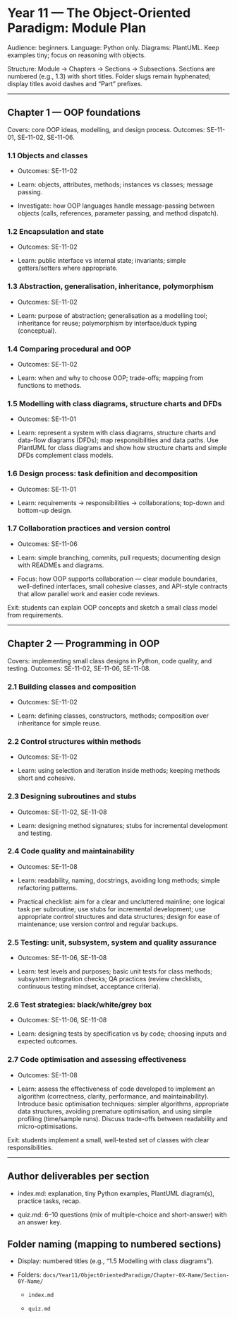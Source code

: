 # Year 11 — The Object-Oriented Paradigm: Module Plan

Audience: beginners. Language: Python only. Diagrams: PlantUML. Keep examples tiny; focus on reasoning with objects.

Structure: Module → Chapters → Sections → Subsections. Sections are numbered (e.g., 1.3) with short titles. Folder slugs remain hyphenated; display titles avoid dashes and “Part” prefixes.

---

## Chapter 1 — OOP foundations

Covers: core OOP ideas, modelling, and design process. Outcomes: SE-11-01, SE-11-02, SE-11-06.

### 1.1 Objects and classes

- Outcomes: SE-11-02

- Learn: objects, attributes, methods; instances vs classes; message passing.

- Investigate: how OOP languages handle message-passing between objects (calls, references, parameter passing, and method dispatch).

### 1.2 Encapsulation and state

- Outcomes: SE-11-02

- Learn: public interface vs internal state; invariants; simple getters/setters where appropriate.

### 1.3 Abstraction, generalisation, inheritance, polymorphism

- Outcomes: SE-11-02

- Learn: purpose of abstraction; generalisation as a modelling tool; inheritance for reuse; polymorphism by interface/duck typing (conceptual).

### 1.4 Comparing procedural and OOP

- Outcomes: SE-11-02

- Learn: when and why to choose OOP; trade-offs; mapping from functions to methods.

### 1.5 Modelling with class diagrams, structure charts and DFDs

- Outcomes: SE-11-01

- Learn: represent a system with class diagrams, structure charts and data-flow diagrams (DFDs); map responsibilities and data paths. Use PlantUML for class diagrams and show how structure charts and simple DFDs complement class models.

### 1.6 Design process: task definition and decomposition

- Outcomes: SE-11-01

- Learn: requirements → responsibilities → collaborations; top-down and bottom-up design.

### 1.7 Collaboration practices and version control

- Outcomes: SE-11-06

- Learn: simple branching, commits, pull requests; documenting design with READMEs and diagrams.

- Focus: how OOP supports collaboration — clear module boundaries, well-defined interfaces, small cohesive classes, and API-style contracts that allow parallel work and easier code reviews.

Exit: students can explain OOP concepts and sketch a small class model from requirements.

---

## Chapter 2 — Programming in OOP

Covers: implementing small class designs in Python, code quality, and testing. Outcomes: SE-11-02, SE-11-06, SE-11-08.

### 2.1 Building classes and composition

- Outcomes: SE-11-02

- Learn: defining classes, constructors, methods; composition over inheritance for simple reuse.

### 2.2 Control structures within methods

- Outcomes: SE-11-02

- Learn: using selection and iteration inside methods; keeping methods short and cohesive.

### 2.3 Designing subroutines and stubs

- Outcomes: SE-11-02, SE-11-08

- Learn: designing method signatures; stubs for incremental development and testing.

### 2.4 Code quality and maintainability

- Outcomes: SE-11-08

- Learn: readability, naming, docstrings, avoiding long methods; simple refactoring patterns.

- Practical checklist: aim for a clear and uncluttered mainline; one logical task per subroutine; use stubs for incremental development; use appropriate control structures and data structures; design for ease of maintenance; use version control and regular backups.

### 2.5 Testing: unit, subsystem, system and quality assurance

- Outcomes: SE-11-06, SE-11-08

- Learn: test levels and purposes; basic unit tests for class methods; subsystem integration checks; QA practices (review checklists, continuous testing mindset, acceptance criteria).

### 2.6 Test strategies: black/white/grey box

- Outcomes: SE-11-06, SE-11-08

- Learn: designing tests by specification vs by code; choosing inputs and expected outcomes.

### 2.7 Code optimisation and assessing effectiveness

- Outcomes: SE-11-08

- Learn: assess the effectiveness of code developed to implement an algorithm (correctness, clarity, performance, and maintainability). Introduce basic optimisation techniques: simpler algorithms, appropriate data structures, avoiding premature optimisation, and using simple profiling (time/sample runs). Discuss trade-offs between readability and micro-optimisations.

Exit: students implement a small, well-tested set of classes with clear responsibilities.

---

## Author deliverables per section

- index.md: explanation, tiny Python examples, PlantUML diagram(s), practice tasks, recap.

- quiz.md: 6–10 questions (mix of multiple-choice and short-answer) with an answer key.

## Folder naming (mapping to numbered sections)

- Display: numbered titles (e.g., “1.5 Modelling with class diagrams”).

- Folders: `docs/Year11/ObjectOrientedParadigm/Chapter-0X-Name/Section-0Y-Name/`

  - `index.md`

  - `quiz.md`
